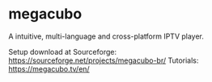 # megacubo
A intuitive, multi-language and cross-platform IPTV player. 

Setup download at Sourceforge: https://sourceforge.net/projects/megacubo-br/
Tutorials: https://megacubo.tv/en/
